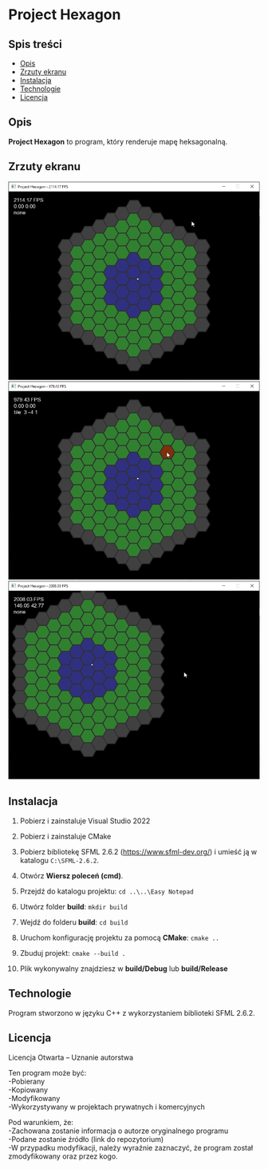 # Project Hexagon

## Spis treści
- [Opis](#opis)
- [Zrzuty ekranu](#zrzuty-ekranu)
- [Instalacja](#instalacja)
- [Technologie](#technologie)
- [Licencja](#licencja)

## Opis
**Project Hexagon** to program, który renderuje mapę heksagonalną.

## Zrzuty ekranu
![Zrzut ekranu](screenshots/01.png)
![Zrzut ekranu](screenshots/02.png)
![Zrzut ekranu](screenshots/03.png)

## Instalacja
1. Pobierz i zainstaluje Visual Studio 2022
2. Pobierz i zainstaluje CMake
3. Pobierz bibliotekę SFML 2.6.2 (https://www.sfml-dev.org/) i umieść ją w katalogu `C:\SFML-2.6.2`.
4. Otwórz **Wiersz poleceń (cmd)**.
5. Przejdź do katalogu projektu:
`
cd ..\..\Easy Notepad
`
6. Utwórz folder **build**:
`
mkdir build
`
7. Wejdź do folderu **build**:
`
cd build
`
8. Uruchom konfigurację projektu za pomocą **CMake**:
`
cmake ..
`
9. Zbuduj projekt:
`
cmake --build .
`

10. Plik wykonywalny znajdziesz w **build/Debug** lub **build/Release**

## Technologie
Program stworzono w języku C++ z wykorzystaniem biblioteki SFML 2.6.2.  
  
## Licencja
Licencja Otwarta – Uznanie autorstwa  
  
Ten program może być:  
-Pobierany  
-Kopiowany  
-Modyfikowany  
-Wykorzystywany w projektach prywatnych i komercyjnych  
  
Pod warunkiem, że:  
-Zachowana zostanie informacja o autorze oryginalnego programu  
-Podane zostanie źródło (link do repozytorium)  
-W przypadku modyfikacji, należy wyraźnie zaznaczyć, że program został zmodyfikowany oraz przez kogo.  